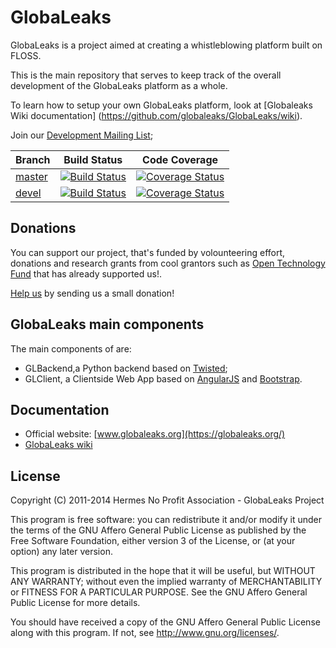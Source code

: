 # GlobaLeaks

GlobaLeaks is a project aimed at creating a whistleblowing platform built on
FLOSS.

This is the main repository that serves to keep track of the overall
development of the GlobaLeaks platform as a whole.

To learn how to setup your own GlobaLeaks platform, look at [Globaleaks Wiki
documentation] (https://github.com/globaleaks/GlobaLeaks/wiki).

Join our [Development Mailing List](http://lists.globaleaks.org/listinfo/dev);

| Branch | Build Status | Code Coverage
| ------------- |:-------------:|:-------------:|
| [master](https://github.com/globaleaks/GlobaLeaks/tree/master) | [![Build Status](https://travis-ci.org/globaleaks/GlobaLeaks.png?branch=master)](http://travis-ci.org/globaleaks/GlobaLeaks) | [![Coverage Status](https://coveralls.io/repos/globaleaks/GlobaLeaks/badge.png?branch=master)](https://coveralls.io/r/globaleaks/GlobaLeaks?branch=master)
| [devel](https://github.com/globaleaks/GlobaLeaks/tree/devel) | [![Build Status](https://travis-ci.org/globaleaks/GlobaLeaks.png?branch=devel)](http://travis-ci.org/globaleaks/GlobaLeaks) | [![Coverage Status](https://coveralls.io/repos/globaleaks/GlobaLeaks/badge.png?branch=devel)](https://coveralls.io/r/globaleaks/GlobaLeaks?branch=devel)

## Donations

You can support our project, that's funded by volounteering effort, donations and research grants from cool grantors such as [Open Technology Fund](https://www.opentechfund.org/) that has already supported us!.

[Help us](http://logioshermes.org/home/about-mission/support-us/) by sending us a small donation!

## GlobaLeaks main components

The main components of are:

 * GLBackend,a Python backend based on [Twisted](https://twistedmatrix.com/);
 * GLClient, a Clientside Web App based on [AngularJS](http://angularjs.org/)
and [Bootstrap](http://getbootstrap.com/).

## Documentation
* Official website: [www.globaleaks.org](https://globaleaks.org/)
* [GlobaLeaks wiki](https://github.com/globaleaks/GlobaLeaks/wiki/Home)

## License
Copyright (C) 2011-2014 Hermes No Profit Association - GlobaLeaks Project

This program is free software: you can redistribute it and/or modify it under
the terms of the GNU Affero General Public License as published by the Free
Software Foundation, either version 3 of the License, or (at your option) any
later version.

This program is distributed in the hope that it will be useful, but WITHOUT
ANY WARRANTY; without even the implied warranty of MERCHANTABILITY or FITNESS
FOR A PARTICULAR PURPOSE. See the GNU Affero General Public License for more
details.

You should have received a copy of the GNU Affero General Public License along
with this program. If not, see http://www.gnu.org/licenses/.
